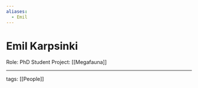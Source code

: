 ```yaml
---
aliases:
  - Emil
---
```


# Emil Karpsinki

Role: PhD Student
Project: [[Megafauna]]

---

tags: [[People]]